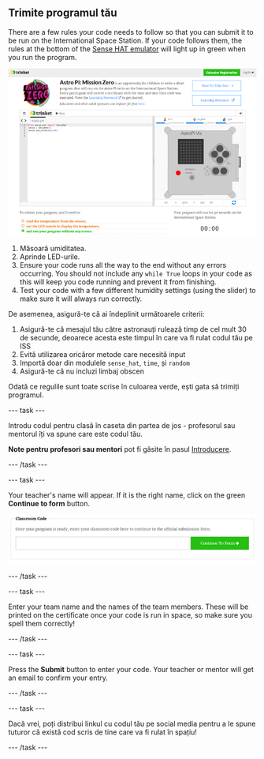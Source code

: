 ## Trimite programul tău

There are a few rules your code needs to follow so that you can submit it to be run on the International Space Station. If your code follows them, the rules at the bottom of the [Sense HAT emulator](https://trinket.io/mission-zero) will light up in green when you run the program.

![Validare](images/validation.png)

1. Măsoară umiditatea.
1. Aprinde LED-urile.
1. Ensure your code runs all the way to the end without any errors occurring. You should not include any `while True` loops in your code as this will keep you code running and prevent it from finishing.
1. Test your code with a few different humidity settings (using the slider) to make sure it will always run correctly.

De asemenea, asigură-te că ai îndeplinit următoarele criterii:

1. Asigură-te că mesajul tău către astronauți rulează timp de cel mult 30 de secunde, deoarece acesta este timpul în care va fi rulat codul tău pe ISS
1. Evită utilizarea oricăror metode care necesită input
1. Importă doar din modulele `sense_hat`, `time`, și `random`
1. Asigură-te că nu incluzi limbaj obscen

Odată ce regulile sunt toate scrise în culoarea verde, ești gata să trimiți programul.

--- task ---

Introdu codul pentru clasă în caseta din partea de jos - profesorul sau mentorul îți va spune care este codul tău.

**Note pentru profesori sau mentori** pot fi găsite în pasul [Introducere](https://projects.raspberrypi.org/ro-RO/projects/astro-pi-mission-zero/1).

--- /task ---

--- task ---

Your teacher's name will appear. If it is the right name, click on the green **Continue to form** button.

![Continuă spre formular](images/continue-to-form.png)

--- /task ---

--- task ---

Enter your team name and the names of the team members. These will be printed on the certificate once your code is run in space, so make sure you spell them correctly!

--- /task ---

--- task ---

Press the **Submit** button to enter your code. Your teacher or mentor will get an email to confirm your entry.

--- /task ---

--- task ---

Dacă vrei, poți distribui linkul cu codul tău pe social media pentru a le spune tuturor că există cod scris de tine care va fi rulat în spațiu!

--- /task ---
